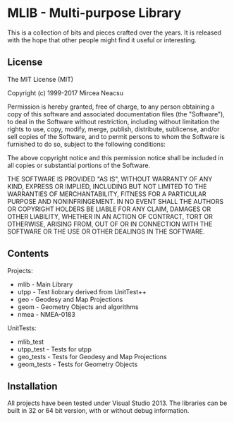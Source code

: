 # MLIB - Multi-purpose Library #

This is a collection of bits and pieces crafted over the years. It is released
with the hope that other people might find it useful or interesting.

## License ##

The MIT License (MIT)
 
Copyright (c) 1999-2017 Mircea Neacsu

Permission is hereby granted, free of charge, to any person obtaining a copy
of this software and associated documentation files (the "Software"), to deal
in the Software without restriction, including without limitation the rights
to use, copy, modify, merge, publish, distribute, sublicense, and/or sell
copies of the Software, and to permit persons to whom the Software is
furnished to do so, subject to the following conditions:

The above copyright notice and this permission notice shall be included in all
copies or substantial portions of the Software.

THE SOFTWARE IS PROVIDED "AS IS", WITHOUT WARRANTY OF ANY KIND, EXPRESS OR
IMPLIED, INCLUDING BUT NOT LIMITED TO THE WARRANTIES OF MERCHANTABILITY,
FITNESS FOR A PARTICULAR PURPOSE AND NONINFRINGEMENT. IN NO EVENT SHALL THE
AUTHORS OR COPYRIGHT HOLDERS BE LIABLE FOR ANY CLAIM, DAMAGES OR OTHER
LIABILITY, WHETHER IN AN ACTION OF CONTRACT, TORT OR OTHERWISE, ARISING FROM,
OUT OF OR IN CONNECTION WITH THE SOFTWARE OR THE USE OR OTHER DEALINGS IN THE
SOFTWARE.


## Contents ##
Projects:
- mlib - Main Library
- utpp - Test liobrary derived from UnitTest++
- geo  - Geodesy and Map Projections
- geom - Geometry Objects and algorithms
- nmea - NMEA-0183 
  
UnitTests:
- mlib_test
- utpp_test   - Tests for utpp
- geo_tests   - Tests for Geodesy and Map Projections
- geom_tests  - Tests for Geometry Objects

## Installation ##
All projects have been tested under Visual Studio 2013. The libraries can be 
built in 32 or 64 bit version, with or without debug information.
